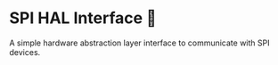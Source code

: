 # SPI HAL Interface 📨

A simple hardware abstraction layer interface to communicate with SPI devices.
